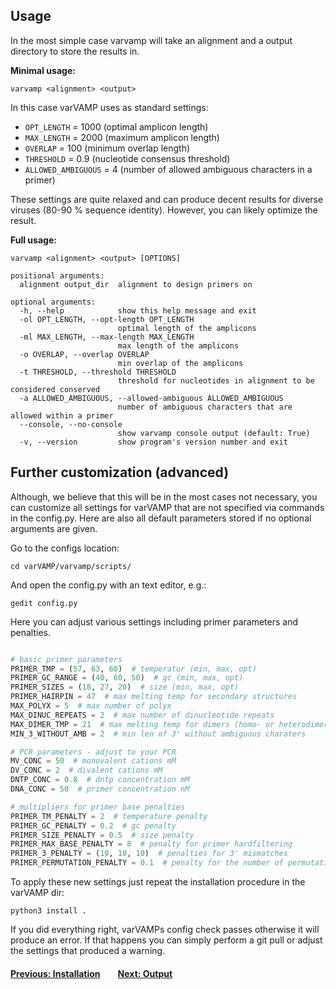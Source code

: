 ## Usage


In the most simple case varvamp will take an alignment and a output directory to store the results in.

**Minimal usage:**

```shell
varvamp <alignment> <output>
```

In this case varVAMP uses as standard settings:

* ```OPT_LENGTH``` = 1000 (optimal amplicon length)
* ```MAX_LENGTH``` = 2000 (maximum amplicon length)
* ```OVERLAP``` = 100 (minimum overlap length)
* ```THRESHOLD``` = 0.9 (nucleotide consensus threshold)
* ```ALLOWED_AMBIGUOUS``` = 4 (number of allowed ambiguous characters in a primer)

These settings are quite relaxed and can produce decent results for diverse viruses (80-90 % sequence identity). However, you can likely optimize the result.

**Full usage:**
```shell
varvamp <alignment> <output> [OPTIONS]
```
```
positional arguments:
  alignment output_dir  alignment to design primers on

optional arguments:
  -h, --help            show this help message and exit
  -ol OPT_LENGTH, --opt-length OPT_LENGTH
                        optimal length of the amplicons
  -ml MAX_LENGTH, --max-length MAX_LENGTH
                        max length of the amplicons
  -o OVERLAP, --overlap OVERLAP
                        min overlap of the amplicons
  -t THRESHOLD, --threshold THRESHOLD
                        threshold for nucleotides in alignment to be considered conserved
  -a ALLOWED_AMBIGUOUS, --allowed-ambiguous ALLOWED_AMBIGUOUS
                        number of ambiguous characters that are allowed within a primer
  --console, --no-console
                        show varvamp console output (default: True)
  -v, --version         show program's version number and exit
```

## Further customization (advanced)

Although, we believe that this will be in the most cases not necessary, you can customize all settings for varVAMP that are not specified via commands in the config.py. Here are also all default parameters stored if no optional arguments are given.

Go to the configs location:
```shell
cd varVAMP/varvamp/scripts/
```
And open the config.py with an text editor, e.g.:
```shell
gedit config.py
```
Here you can adjust various settings including primer parameters and penalties.
```python

# basic primer parameters
PRIMER_TMP = (57, 63, 60)  # temperatur (min, max, opt)
PRIMER_GC_RANGE = (40, 60, 50)  # gc (min, max, opt)
PRIMER_SIZES = (18, 27, 20)  # size (min, max, opt)
PRIMER_HAIRPIN = 47  # max melting temp for secondary structures
MAX_POLYX = 5  # max number of polyx
MAX_DINUC_REPEATS = 2  # max number of dinucleotide repeats
MAX_DIMER_TMP = 21  # max melting temp for dimers (homo- or heterodimers)
MIN_3_WITHOUT_AMB = 2  # min len of 3' without ambiguous charaters

# PCR parameters - adjust to your PCR
MV_CONC = 50  # monovalent cations mM
DV_CONC = 2  # divalent cations mM
DNTP_CONC = 0.8  # dntp concentration mM
DNA_CONC = 50  # primer concentration nM

# multipliers for primer base penalties
PRIMER_TM_PENALTY = 2  # temperature penalty
PRIMER_GC_PENALTY = 0.2  # gc penalty
PRIMER_SIZE_PENALTY = 0.5  # size penalty
PRIMER_MAX_BASE_PENALTY = 8  # penalty for primer hardfiltering
PRIMER_3_PENALTY = (10, 10, 10)  # penalties for 3' mismatches
PRIMER_PERMUTATION_PENALTY = 0.1  # penalty for the number of permutations
```
To apply these new settings just repeat the installation procedure in the varVAMP dir:
```shell
python3 install .
```
If you did everything right, varVAMPs config check passes otherwise it will produce an error. If that happens you can simply perform a git pull or adjust the settings that produced a warning.

#### [Previous: Installation](./installation.md)&emsp;&emsp;[Next: Output](./output.md)
